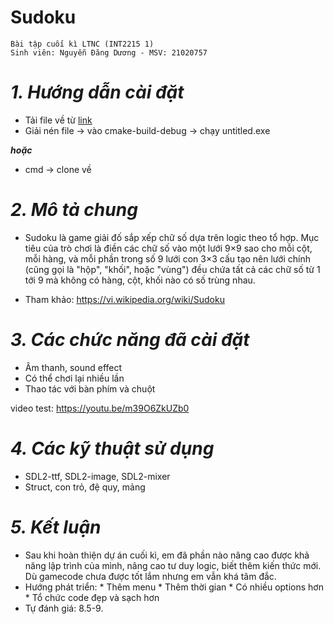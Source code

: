 # Sudoku
```
Bài tập cuối kì LTNC (INT2215 1)
Sinh viên: Nguyễn Đăng Dương - MSV: 21020757
```

# ***1. Hướng dẫn cài đặt***
* Tải file về từ [link](https://l.facebook.com/l.php?u=https%3A%2F%2Fwww.mediafire.com%2Ffile%2F3w652s8wz326zkb%2FSudokugame.zip%2Ffile%3Ffbclid%3DIwAR0M-zgMhnrnBFx3sakaqlt53CLkKdyCmN0rRuTODzlaF7Xz7tVlV2sw2Wo&h=AT18cg7S6voOGEVVYWoAOzN-OBlqgMSqgPUqNGwUBEFqSX31NLDzSS43kJRbWmhKqT0d2Kdlz_Wk5rYKdbt8EfZWHPhRNK7MttuRzhOHrgUVdnvHyV1I5YgVoE3P_p71vORMYQ)
* Giải nén file -> vào cmake-build-debug -> chạy untitled.exe

***hoặc***
* cmd -> clone về

# ***2. Mô tả chung***
* Sudoku là game giải đố sắp xếp chữ số dựa trên logic theo tổ hợp. Mục tiêu của trò chơi là điền các chữ số vào một lưới 9×9 sao cho mỗi cột, mỗi hàng, và mỗi phần trong số 9 lưới con 3×3 cấu tạo nên lưới chính (cũng gọi là "hộp", "khối", hoặc "vùng") đều chứa tất cả các chữ số từ 1 tới 9 mà không có hàng, cột, khối nào có số trùng nhau.

* Tham khảo: https://vi.wikipedia.org/wiki/Sudoku
# ***3. Các chức năng đã cài đặt***
* Âm thanh, sound effect
* Có thể chơi lại nhiều lần
* Thao tác với bàn phím và chuột

video test: https://youtu.be/m39O6ZkUZb0
# ***4. Các kỹ thuật sử dụng***
* SDL2-ttf, SDL2-image, SDL2-mixer
* Struct, con trỏ, đệ quy, mảng

# ***5. Kết luận***
* Sau khi hoàn thiện dự án cuối kì, em đã phần nào nâng cao được khả năng lập trình của mình, nâng cao tư duy logic, biết thêm kiến thức mới. Dù gamecode chưa được tốt lắm nhưng em vẫn khá tâm đắc.
* Hướng phát triển: * Thêm menu
                    * Thêm thời gian
                    * Có nhiều options hơn
                    * Tổ chức code đẹp và sạch hơn
* Tự đánh giá: 8.5-9.
       

